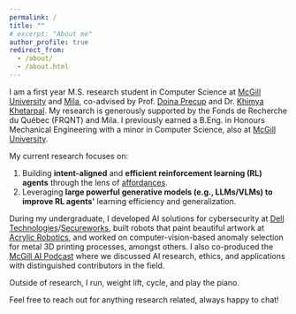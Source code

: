 ```yaml
---
permalink: /
title: ""
# excerpt: "About me"
author_profile: true
redirect_from: 
  - /about/
  - /about.html
---
```


I am a first year M.S. research student in Computer Science at [McGill University](https://www.mcgill.ca) and [Mila](https://mila.quebec/en/), co-advised by Prof. [Doina Precup](https://cs.mcgill.ca/~dprecup/) and Dr. [Khimya Khetarpal](https://kkhetarpal.github.io). My research is generously supported by the Fonds de Recherche du Québec (FRQNT) and Mila. I previously earned a B.Eng. in Honours Mechanical Engineering with a minor in Computer Science, also at [McGill University](https://www.mcgill.ca).

My current research focuses on:
1. Building **intent-aligned** and **efficient reinforcement learning (RL) agents** through the lens of [affordances](https://en.wikipedia.org/wiki/Affordance).
2. Leveraging **large powerful generative models (e.g., LLMs/VLMs) to improve RL agents'** learning efficiency and generalization.

During my undergraduate, I developed AI solutions for cybersecurity at [Dell Technologies](https://www.dell.com/en-ca)/[Secureworks](https://www.secureworks.com), built robots that paint beautiful artwork at [Acrylic Robotics](https://www.acrylicrobotics.ca), and worked on computer-vision-based anomaly selection for metal 3D printing processes, amongst others. I also co-produced the [McGill AI Podcast](https://www.buzzsprout.com/1832809) where we discussed AI research, ethics, and applications with distinguished contributors in the field.

Outside of research, I run, weight lift, cycle, and play the piano.

Feel free to reach out for anything research related, always happy to chat!
